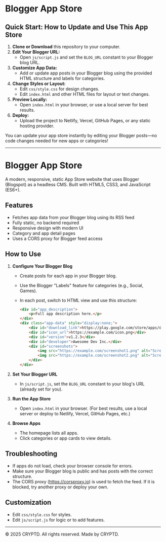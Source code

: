 # Blogger App Store

## Quick Start: How to Update and Use This App Store

1. **Clone or Download** this repository to your computer.
2. **Edit Your Blogger URL:**
   - Open `js/script.js` and set the `BLOG_URL` constant to your Blogger blog URL.
3. **Customize App Data:**
   - Add or update app posts in your Blogger blog using the provided HTML structure and labels for categories.
4. **Change Styles or Layout:**
   - Edit `css/style.css` for design changes.
   - Edit `index.html` and other HTML files for layout or text changes.
5. **Preview Locally:**
   - Open `index.html` in your browser, or use a local server for best results.
6. **Deploy:**
   - Upload the project to Netlify, Vercel, GitHub Pages, or any static hosting provider.

You can update your app store instantly by editing your Blogger posts—no code changes needed for new apps or categories!

---

# Blogger App Store

A modern, responsive, static App Store website that uses Blogger (Blogspot) as a headless CMS. Built with HTML5, CSS3, and JavaScript (ES6+).

## Features
- Fetches app data from your Blogger blog using its RSS feed
- Fully static, no backend required
- Responsive design with modern UI
- Category and app detail pages
- Uses a CORS proxy for Blogger feed access

## How to Use

1. **Configure Your Blogger Blog**
   - Create posts for each app in your Blogger blog.
   - Use the Blogger "Labels" feature for categories (e.g., Social, Games).
   - In each post, switch to HTML view and use this structure:

     ```html
     <div id="app_description">
         <p>Full app description here.</p>
     </div>
     <div class="app-data" style="display:none;">
         <div id="download_link">https://play.google.com/store/apps/details?id=com.example.app</div>
         <div id="icon_url">https://example.com/icon.png</div>
         <div id="version">v1.2.3</div>
         <div id="developer">Awesome Dev Inc.</div>
         <div id="screenshots">
             <img src="https://example.com/screenshot1.png" alt="Screenshot 1">
             <img src="https://example.com/screenshot2.png" alt="Screenshot 2">
         </div>
     </div>
     ```

2. **Set Your Blogger URL**
   - In `js/script.js`, set the `BLOG_URL` constant to your blog's URL (already set for you).

3. **Run the App Store**
   - Open `index.html` in your browser. (For best results, use a local server or deploy to Netlify, Vercel, GitHub Pages, etc.)

4. **Browse Apps**
   - The homepage lists all apps.
   - Click categories or app cards to view details.

## Troubleshooting
- If apps do not load, check your browser console for errors.
- Make sure your Blogger blog is public and has posts with the correct structure.
- The CORS proxy (https://corsproxy.io) is used to fetch the feed. If it is blocked, try another proxy or deploy your own.

## Customization
- Edit `css/style.css` for styles.
- Edit `js/script.js` for logic or to add features.

---

© 2025 CRYPTD. All rights reserved. Made by CRYPTD.
